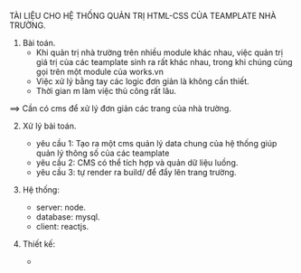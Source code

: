 TÀI LIỆU CHO HỆ THỐNG QUẢN TRỊ HTML-CSS CỦA TEAMPLATE NHÀ TRƯỜNG.

1. Bài toán.
	- Khi quản trị nhà trường trên nhiều module khác nhau, việc quản trị giá trị của các teamplate sinh ra rất khác nhau, trong khi chúng cùng gọi trên một module của works.vn
	- Việc xử lý bằng tay các logic đơn giản là không cần thiết.
	-  Thời gian m làm việc thủ công rất lâu.
	
==> Cần có cms để xử lý đơn giản các trang của nhà trường.

2. Xử lý bài toán.
	- yêu cầu 1: Tạo ra một cms quản lý data chung của hệ thống giúp quản lý thông số của các teamplate	
	- yêu cầu 2: CMS có thể tích hợp và quản dữ liệu luồng.
	- yêu cầu 3: tự render ra build/ để đẩy lên trang trường.
	
3. Hệ thống:
	- server: node.
	- database: mysql. 
	- client: reactjs.
	 
4. Thiết kế:

    - 